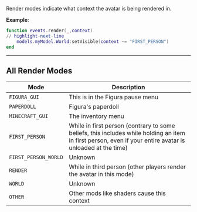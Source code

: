 Render modes indicate what context the avatar is being rendered in.

**Example**:

```lua
function events.render(_,context)
// highlight-next-line
    models.myModel.World:setVisible(context ~= "FIRST_PERSON")
end
```

---

## All Render Modes

| Mode                 | Description                                                                                                                                               |
|----------------------|-----------------------------------------------------------------------------------------------------------------------------------------------------------|
| `FIGURA_GUI`         | This is in the Figura pause menu                                                                                                                          |
| `PAPERDOLL`          | Figura's paperdoll                                                                                                                                        |
| `MINECRAFT_GUI`      | The inventory menu                                                                                                                                        |
| `FIRST_PERSON`       | While in first person (contrary to some beliefs, this includes while holding an item in first person, even if your entire avatar is unloaded at the time) |
| `FIRST_PERSON_WORLD` | Unknown                                                                                                                                                   |
| `RENDER`             | While in third person (other players render the avatar in this mode)                                                                                      |
| `WORLD`              | Unknown                                                                                                                                                   |
| `OTHER`              | Other mods like shaders cause this context                                                                                                                |
